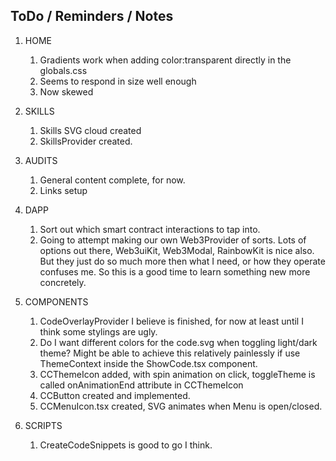 ## ToDo / Reminders / Notes

1. HOME

    1. Gradients work when adding color:transparent directly in the globals.css
    2. Seems to respond in size well enough
    3. Now skewed

2. SKILLS

    1. Skills SVG cloud created
    2. SkillsProvider created.

3. AUDITS

    1. General content complete, for now.
    2. Links setup

4. DAPP

    1. Sort out which smart contract interactions to tap into.
    2. Going to attempt making our own Web3Provider of sorts. Lots of options out there, Web3uiKit, Web3Modal, RainbowKit is nice also. But they just do so much more then what I need, or how they operate confuses me. So this is a good time to learn something new more concretely.

5. COMPONENTS

    1. CodeOverlayProvider I believe is finished, for now at least until I think some stylings are ugly.
    2. Do I want different colors for the code.svg when toggling light/dark theme? Might be able to achieve this relatively painlessly if use ThemeContext inside the ShowCode.tsx component.
    3. CCThemeIcon added, with spin animation on click, toggleTheme is called onAnimationEnd attribute in CCThemeIcon
    4. CCButton created and implemented.
    5. CCMenuIcon.tsx created, SVG animates when Menu is open/closed.

6. SCRIPTS

    1. CreateCodeSnippets is good to go I think.
